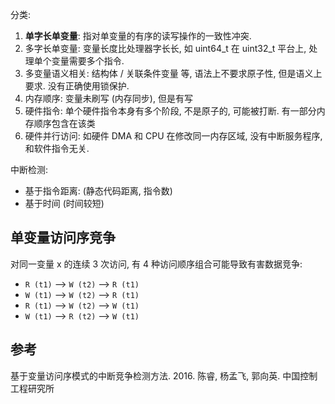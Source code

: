 分类:
1. **单字长单变量**: 指对单变量的有序的读写操作的一致性冲突.
2. 多字长单变量: 变量长度比处理器字长长, 如 uint64_t 在 uint32_t 平台上, 处理单个变量需要多个指令.
3. 多变量语义相关: 结构体 / 关联条件变量 等, 语法上不要求原子性, 但是语义上要求. 没有正确使用锁保护.
4. 内存顺序: 变量未刷写 (内存同步), 但是有写
5. 硬件指令: 单个硬件指令本身有多个阶段, 不是原子的, 可能被打断. 有一部分内存顺序包含在该类
6. 硬件并行访问: 如硬件 DMA 和 CPU 在修改同一内存区域, 没有中断服务程序, 和软件指令无关.

中断检测:
- 基于指令距离: (静态代码距离, 指令数)
- 基于时间 (时间较短)

## 单变量访问序竞争

对同一变量 x 的连续 3 次访问, 有 4 种访问顺序组合可能导致有害数据竞争:
- `R (t1)` --> `W (t2)` --> `R (t1)` 
- `W (t1)` --> `W (t2)` --> `R (t1)`
- `R (t1)` --> `W (t2)` --> `W (t1)`
- `W (t1)` --> `R (t2)` --> `W (t1)`


## 参考

基于变量访问序模式的中断竞争检测方法. 2016. 陈睿, 杨孟飞, 郭向英. 中国控制工程研究所